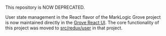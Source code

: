 This repository is NOW DEPRECATED.

User state management in the React flavor of the MarkLogic Grove project is now maintained directly in the [Grove React UI](https://github.com/marklogic-community/grove-react-ui).  The core functionality of this project was moved to [src/redux/user](https://github.com/marklogic-community/grove-react-ui/tree/master/src/redux/user) in that project.